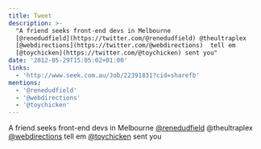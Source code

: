 ```yaml
---
title: Tweet
description: >-
  "A friend seeks front-end devs in Melbourne
  [@renedudfield](https://twitter.com/@renedudfield) @theultraplex
  [@webdirections](https://twitter.com/@webdirections)  tell em
  [@toychicken](https://twitter.com/@toychicken) sent you"
date: '2012-05-29T15:05:02+01:00'
links:
  - 'http://www.seek.com.au/Job/22391831?cid=sharefb'
mentions:
  - '@renedudfield'
  - '@webdirections'
  - '@toychicken'
---
```

A friend seeks front-end devs in Melbourne [@renedudfield](https://twitter.com/@renedudfield) @theultraplex [@webdirections](https://twitter.com/@webdirections)  tell em [@toychicken](https://twitter.com/@toychicken) sent you
